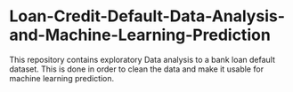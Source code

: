 # Loan-Credit-Default-Data-Analysis-and-Machine-Learning-Prediction
This repository contains exploratory Data analysis to a bank loan default dataset. This is done in order to clean the data and make it usable for machine learning prediction.
